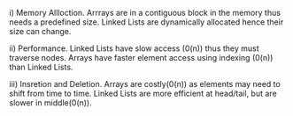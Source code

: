 i) Memory Allloction.
Arrrays are in a contiguous block in the memory thus needs a predefined size. Linked Lists are dynamically allocated hence their size can change.

ii) Performance.
Linked Lists have slow access (0(n)) thus they must traverse nodes. Arrays have faster element access using indexing (0(n)) than Linked Lists.

iii) Insretion and Deletion.
Arrays are costly(0(n)) as elements may need to shift from time to time. Linked Lists are more efficient at head/tail, but are slower in middle(0(n)).